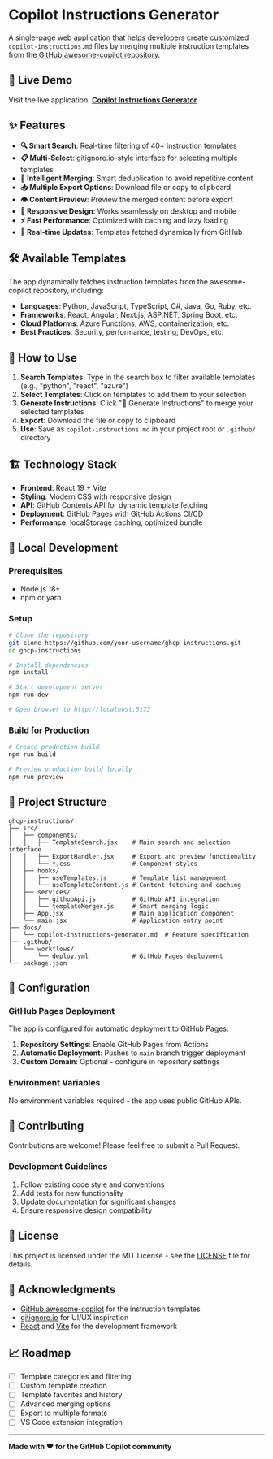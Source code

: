 # Copilot Instructions Generator

A single-page web application that helps developers create customized `copilot-instructions.md` files by merging multiple instruction templates from the [GitHub awesome-copilot repository](https://github.com/github/awesome-copilot/tree/main/instructions).

## 🚀 Live Demo

Visit the live application: **[Copilot Instructions Generator](https://your-username.github.io/ghcp-instructions/)**

## ✨ Features

- **🔍 Smart Search**: Real-time filtering of 40+ instruction templates
- **📋 Multi-Select**: gitignore.io-style interface for selecting multiple templates
- **🧠 Intelligent Merging**: Smart deduplication to avoid repetitive content
- **📥 Multiple Export Options**: Download file or copy to clipboard
- **👁️ Content Preview**: Preview the merged content before export
- **📱 Responsive Design**: Works seamlessly on desktop and mobile
- **⚡ Fast Performance**: Optimized with caching and lazy loading
- **🔄 Real-time Updates**: Templates fetched dynamically from GitHub

## 🛠️ Available Templates

The app dynamically fetches instruction templates from the awesome-copilot repository, including:

- **Languages**: Python, JavaScript, TypeScript, C#, Java, Go, Ruby, etc.
- **Frameworks**: React, Angular, Next.js, ASP.NET, Spring Boot, etc.
- **Cloud Platforms**: Azure Functions, AWS, containerization, etc.
- **Best Practices**: Security, performance, testing, DevOps, etc.

## 🎯 How to Use

1. **Search Templates**: Type in the search box to filter available templates (e.g., "python", "react", "azure")
2. **Select Templates**: Click on templates to add them to your selection
3. **Generate Instructions**: Click "🚀 Generate Instructions" to merge your selected templates
4. **Export**: Download the file or copy to clipboard
5. **Use**: Save as `copilot-instructions.md` in your project root or `.github/` directory

## 🏗️ Technology Stack

- **Frontend**: React 19 + Vite
- **Styling**: Modern CSS with responsive design
- **API**: GitHub Contents API for dynamic template fetching
- **Deployment**: GitHub Pages with GitHub Actions CI/CD
- **Performance**: localStorage caching, optimized bundle

## 🚀 Local Development

### Prerequisites

- Node.js 18+ 
- npm or yarn

### Setup

```bash
# Clone the repository
git clone https://github.com/your-username/ghcp-instructions.git
cd ghcp-instructions

# Install dependencies
npm install

# Start development server
npm run dev

# Open browser to http://localhost:5173
```

### Build for Production

```bash
# Create production build
npm run build

# Preview production build locally
npm run preview
```

## 📁 Project Structure

```
ghcp-instructions/
├── src/
│   ├── components/
│   │   ├── TemplateSearch.jsx    # Main search and selection interface
│   │   ├── ExportHandler.jsx     # Export and preview functionality
│   │   └── *.css                 # Component styles
│   ├── hooks/
│   │   ├── useTemplates.js       # Template list management
│   │   └── useTemplateContent.js # Content fetching and caching
│   ├── services/
│   │   ├── githubApi.js          # GitHub API integration
│   │   └── templateMerger.js     # Smart merging logic
│   ├── App.jsx                   # Main application component
│   └── main.jsx                  # Application entry point
├── docs/
│   └── copilot-instructions-generator.md  # Feature specification
├── .github/
│   └── workflows/
│       └── deploy.yml            # GitHub Pages deployment
└── package.json
```

## 🔧 Configuration

### GitHub Pages Deployment

The app is configured for automatic deployment to GitHub Pages:

1. **Repository Settings**: Enable GitHub Pages from Actions
2. **Automatic Deployment**: Pushes to `main` branch trigger deployment
3. **Custom Domain**: Optional - configure in repository settings

### Environment Variables

No environment variables required - the app uses public GitHub APIs.

## 🤝 Contributing

Contributions are welcome! Please feel free to submit a Pull Request.

### Development Guidelines

1. Follow existing code style and conventions
2. Add tests for new functionality
3. Update documentation for significant changes
4. Ensure responsive design compatibility

## 📄 License

This project is licensed under the MIT License - see the [LICENSE](LICENSE) file for details.

## 🙏 Acknowledgments

- [GitHub awesome-copilot](https://github.com/github/awesome-copilot) for the instruction templates
- [gitignore.io](https://gitignore.io) for UI/UX inspiration
- [React](https://reactjs.org/) and [Vite](https://vitejs.dev/) for the development framework

## 📈 Roadmap

- [ ] Template categories and filtering
- [ ] Custom template creation
- [ ] Template favorites and history
- [ ] Advanced merging options
- [ ] Export to multiple formats
- [ ] VS Code extension integration

---

**Made with ❤️ for the GitHub Copilot community**
